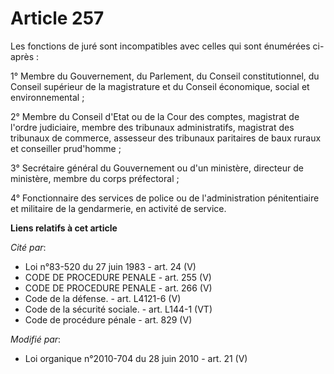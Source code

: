 # Article 257

Les fonctions de juré sont incompatibles avec celles qui sont énumérées ci-après : 

1° Membre du Gouvernement, du Parlement, du Conseil constitutionnel, du Conseil supérieur de la magistrature et du   Conseil
économique, social et environnemental ; 

2° Membre du Conseil d'Etat ou de la Cour des comptes, magistrat de l'ordre judiciaire, membre des tribunaux administratifs,
magistrat des tribunaux de commerce, assesseur des tribunaux paritaires de baux ruraux et conseiller prud'homme ; 

3° Secrétaire général du Gouvernement ou d'un ministère, directeur de ministère, membre du corps préfectoral ; 

4° Fonctionnaire des services de police ou de l'administration pénitentiaire et militaire de la gendarmerie, en activité de
service.

**Liens relatifs à cet article**

_Cité par_:

  - Loi n°83-520 du 27 juin 1983 - art. 24 (V)
  - CODE DE PROCEDURE PENALE - art. 255 (V)
  - CODE DE PROCEDURE PENALE - art. 266 (V)
  - Code de la défense. - art. L4121-6 (V)
  - Code de la sécurité sociale. - art. L144-1 (VT)
  - Code de procédure pénale - art. 829 (V)

_Modifié par_:

  - Loi organique n°2010-704 du 28 juin 2010 - art. 21 (V)
